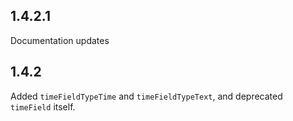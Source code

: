 ## 1.4.2.1

Documentation updates

## 1.4.2

Added `timeFieldTypeTime` and `timeFieldTypeText`, and deprecated `timeField`
itself.
